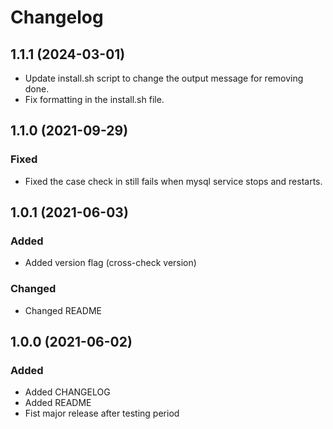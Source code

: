 # Changelog

## 1.1.1 (2024-03-01)

- Update install.sh script to change the output message for removing done.
- Fix formatting in the install.sh file.

## 1.1.0 (2021-09-29)

### Fixed
- Fixed the case check in still fails when mysql service stops and restarts.

## 1.0.1 (2021-06-03)

### Added
- Added version flag (cross-check version)
### Changed
- Changed README

## 1.0.0 (2021-06-02)

### Added
- Added CHANGELOG
- Added README
- Fist major release after testing period
